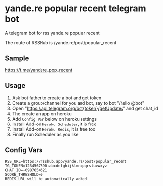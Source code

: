 # yande.re popular recent telegram bot

A telegram bot for rss yande.re popular recent

The route of RSSHub is /yande.re/post/popular_recent

## Sample

https://t.me/yandere_pop_recent

## Usage

1. Ask bot father to create a bot and get token
2. Create a group/channel for you and bot, say to bot "/hello @bot"
3. Open "https://api.telegram.org/bot{token}/getUpdates" and get chat_id
4. The create an app on heroku
5. Add `Config Var` below on heroku settings
6. Install Add-on `Heroku Scheduler`, it is free
7. Install Add-on `Heroku Redis`, it is free too
8. Finally run Scheduler as you like

## Config Vars

```
RSS_URL=https://rsshub.app/yande.re/post/popular_recent
TG_TOKEN=1234567890:abcdefghijklmnopqrstuvwxyz
CHAT_ID=-0987654321
SCORE_THRESHOLD=0
REDIS_URL will be automatically added
```
